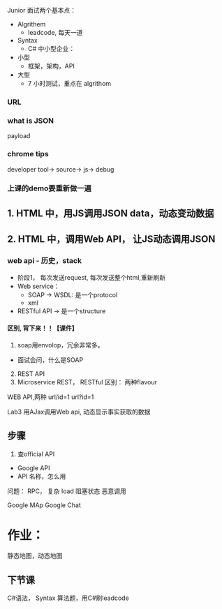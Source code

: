 Junior 面试两个基本点：
* Algrithem
    * leadcode, 每天一道
* Syntax
    * C#
中小型企业：
* 小型
    * 框架，架构，API
* 大型
    * 7 小时测试，重点在 algrithom

### URL
### what is JSON
payload

### chrome tips
developer tool-> source-> js-> debug

### 上课的demo要重新做一遍

## 1. HTML 中，用JS调用JSON data，动态变动数据

## 2. HTML 中，调用Web API， 让JS动态调用JSON
### web api - 历史，stack
* 阶段1， 每次发送request, 每次发送整个html,重新刷新
* Web service：
    * SOAP ->  WSDL: 是一个protocol
    * xml
* RESTful API -> 是一个structure

#### 区别, 背下来！！【课件】
1. soap用envolop，冗余非常多。
* 面试会问，什么是SOAP
2. REST API
3. Microservice
REST， RESTful 区别：
两种flavour

WEB API,两种
url/id=1
url?id=1

Lab3 用AJax调用Web api, 动态显示事实获取的数据

## 步骤
1. 查official API
* Google API
* API 名称，怎么用


问题：
RPC， 复杂
load 阻塞状态
恶意调用

Google MAp
Google Chat

# 作业：
静态地图，动态地图

## 下节课
C#语法， Syntax
算法题，用C#刷leadcode
